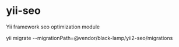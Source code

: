 # yii-seo
Yii framework seo optimization module

yii migrate --migrationPath=@vendor/black-lamp/yii2-seo/migrations